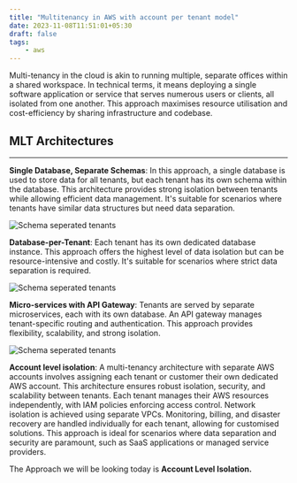 ```yaml
---
title: "Multitenancy in AWS with account per tenant model"
date: 2023-11-08T11:51:01+05:30
draft: false
tags:
    - aws
---
```


Multi-tenancy in the cloud is akin to running multiple, separate offices within a shared workspace. In technical terms, it means deploying a single software application or service that serves numerous users or clients, all isolated from one another. This approach maximises resource utilisation and cost-efficiency by sharing infrastructure and codebase.

## MLT Architectures
---

**Single Database, Separate Schemas**: In this approach, a single database is used to store data for all tenants, but each tenant has its own schema within the database. This architecture provides strong isolation between tenants while allowing efficient data management. It's suitable for scenarios where tenants have similar data structures but need data separation.

![Schema seperated tenants](/schema_MLT.png)

**Database-per-Tenant**: Each tenant has its own dedicated database instance. This approach offers the highest level of data isolation but can be resource-intensive and costly. It's suitable for scenarios where strict data separation is required.


![Schema seperated tenants](/db_MLT.png)


**Micro-services with API Gateway**: Tenants are served by separate microservices, each with its own database. An API gateway manages tenant-specific routing and authentication. This approach provides flexibility, scalability, and strong isolation.

![Schema seperated tenants](/routing_MLT.png)

**Account level isolation**: A multi-tenancy architecture with separate AWS accounts involves assigning each tenant or customer their own dedicated AWS account. This architecture ensures robust isolation, security, and scalability between tenants. Each tenant manages their AWS resources independently, with IAM policies enforcing access control. Network isolation is achieved using separate VPCs. Monitoring, billing, and disaster recovery are handled individually for each tenant, allowing for customised solutions. This approach is ideal for scenarios where data separation and security are paramount, such as SaaS applications or managed service providers.


The Approach we will be looking today is **Account Level Isolation.**
